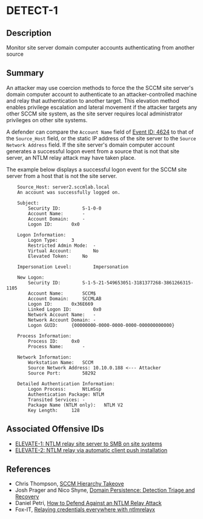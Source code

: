 # DETECT-1

## Description
Monitor site server domain computer accounts authenticating from another source

## Summary

An attacker may use coercion methods to force the the SCCM site server's domain computer account to authenticate to an attacker-controlled machine and relay that authentication to another target. This elevation method enables privilege escalation and lateral movement if the attacker targets any other SCCM site system, as the site server requires local administrator privileges on other site systems.

A defender can compare the `Account Name` field of [Event ID: 4624](https://learn.microsoft.com/en-us/previous-versions/windows/it-pro/windows-10/security/threat-protection/auditing/event-4624) to that of the `Source_Host` field, or the static IP address of the site server to the `Source Network Address` field. If the site server's domain computer account generates a successful logon event from a source that is not that site server, an NTLM relay attack may have taken place.

The example below displays a successful logon event for the SCCM site server from a host that is not the site server.

```
    Source_Host: server2.sccmlab.local
    An account was successfully logged on.

    Subject:
        Security ID:		S-1-0-0
        Account Name:		-
        Account Domain:		-
        Logon ID:		0x0

    Logon Information:
        Logon Type:		3
        Restricted Admin Mode:	-
        Virtual Account:		No
        Elevated Token:		No

    Impersonation Level:		Impersonation

    New Logon:
        Security ID:		S-1-5-21-549653051-3181377268-3861266315-1105
        Account Name:		SCCM$
        Account Domain:		SCCMLAB
        Logon ID:		0x36E669
        Linked Logon ID:		0x0
        Network Account Name:	-
        Network Account Domain:	-
        Logon GUID:		{00000000-0000-0000-0000-000000000000}

    Process Information:
        Process ID:		0x0
        Process Name:		-

    Network Information:
        Workstation Name:	SCCM
        Source Network Address:	10.10.0.188 <--- Attacker
        Source Port:		58292

    Detailed Authentication Information:
        Logon Process:		NtLmSsp 
        Authentication Package:	NTLM
        Transited Services:	-
        Package Name (NTLM only):	NTLM V2
        Key Length:		128

```

## Associated Offensive IDs
- [ELEVATE-1: NTLM relay site server to SMB on site systems](../../../attack-techniques/ELEVATE/ELEVATE-1/ELEVATE-1_description.md)
- [ELEVATE-2: NTLM relay via automatic client push installation](../../../attack-techniques/ELEVATE/ELEVATE-2/ELEVATE-2_description.md)

## References
- Chris Thompson, [SCCM Hierarchy Takeove](https://posts.specterops.io/sccm-hierarchy-takeover-41929c61e087)
- Josh Prager and Nico Shyne, [Domain Persistence: Detection Triage and Recovery](https://github.com/bouj33boy/Domain-Persistence-Detection-Triage-and-Recovery-SO-CON-2024)
- Daniel Petri, [How to Defend Against an NTLM Relay Attack](https://www.semperis.com/blog/how-to-defend-against-ntlm-relay-attack/)
- Fox-IT, [Relaying credentials everywhere with ntlmrelayx](https://blog.fox-it.com/2017/05/09/relaying-credentials-everywhere-with-ntlmrelayx/)
